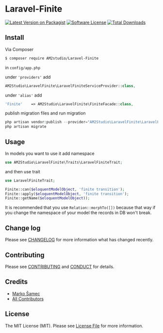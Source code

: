 # Laravel-Finite

[![Latest Version on Packagist][ico-version]][link-packagist]
[![Software License][ico-license]](LICENSE.md)
[![Total Downloads][ico-downloads]][link-downloads]


## Install

Via Composer

``` bash
$ composer require AM2studio/Laravel-Finite
```

in ```config/app.php``` 

under ```'providers'``` add

```php
AM2Studio\LaravelFinite\LaravelFiniteServiceProvider::class,
```

under ```'alias'``` add
```php
'Finite'    => AM2Studio\LaravelFinite\FiniteFacade::class,
```

publish migration files and run migration

```php
php artisan vendor:publish --provider="AM2Studio\LaravelFinite\LaravelFiniteServiceProvider" --tag="migrations"
php artisan migrate
```

## Usage

In models you want to use it add namespace
```php
use AM2Studio\LaravelFinite\Traits\LaravelFiniteTrait;
```

and then use trait

```php
use LaravelFiniteTrait;
```

``` php
Finite::can($eloquentModelObject, 'finite transition');
Finite::apply($eloquentModelObject, 'finite transition');
Finite::getName($eloquentModelObject));
```

It is recommended that you use ```Relation::morphTo([])``` because that way if you change the namespace of your model the records in DB won't break.

## Change log

Please see [CHANGELOG](CHANGELOG.md) for more information what has changed recently.

## Contributing

Please see [CONTRIBUTING](CONTRIBUTING.md) and [CONDUCT](CONDUCT.md) for details.

## Credits

- [Marko Šamec][link-author]
- [All Contributors][link-contributors]

## License

The MIT License (MIT). Please see [License File](LICENSE.md) for more information.

[ico-version]: https://img.shields.io/packagist/v/am2studio/laravel-finite.svg?style=flat-square
[ico-license]: https://img.shields.io/badge/license-MIT-brightgreen.svg?style=flat-square
[ico-travis]: https://img.shields.io/travis/AM2Studio/Laravel-Finite/master.svg?style=flat-square
[ico-scrutinizer]: https://img.shields.io/scrutinizer/coverage/g/AM2Studio/Laravel-Finite.svg?style=flat-square
[ico-code-quality]: https://img.shields.io/scrutinizer/g/AM2Studio/Laravel-Finite.svg?style=flat-square
[ico-downloads]: https://img.shields.io/packagist/dt/am2studio/laravel-finite.svg?style=flat-square

[link-packagist]: https://packagist.org/packages/am2Studio/laravel-finite
[link-travis]: https://travis-ci.org/AM2Studio/Laravel-Finite
[link-scrutinizer]: https://scrutinizer-ci.com/g/AM2Studio/Laravel-Finite/code-structure
[link-code-quality]: https://scrutinizer-ci.com/g/AM2Studio/Laravel-Finite
[link-downloads]: https://packagist.org/packages/am2studio/laravel-finite
[link-author]: https://github.com/msamec
[link-contributors]: ../../contributors
